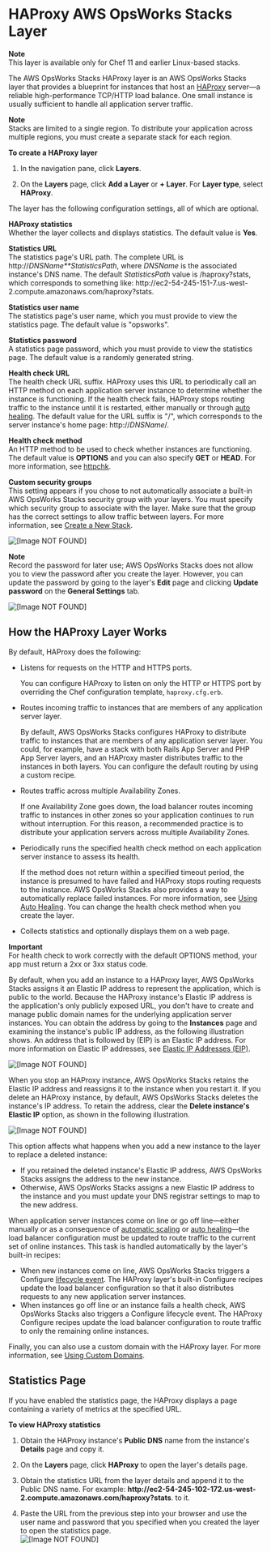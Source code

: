 # HAProxy AWS OpsWorks Stacks Layer<a name="layers-haproxy"></a>

**Note**  
This layer is available only for Chef 11 and earlier Linux\-based stacks\.

The AWS OpsWorks Stacks HAProxy layer is an AWS OpsWorks Stacks layer that provides a blueprint for instances that host an [HAProxy](http://haproxy.1wt.eu/) server—a reliable high\-performance TCP/HTTP load balance\. One small instance is usually sufficient to handle all application server traffic\. 

**Note**  
Stacks are limited to a single region\. To distribute your application across multiple regions, you must create a separate stack for each region\.

**To create a HAProxy layer**

1. In the navigation pane, click **Layers**\.

1. On the **Layers** page, click **Add a Layer** or **\+ Layer**\. For **Layer type**, select **HAProxy**\.

The layer has the following configuration settings, all of which are optional\.

**HAProxy statistics**  
Whether the layer collects and displays statistics\. The default value is **Yes**\.

**Statistics URL**  
The statistics page's URL path\. The complete URL is http://*DNSName**StatisticsPath*, where *DNSName* is the associated instance's DNS name\. The default *StatisticsPath* value is /haproxy?stats, which corresponds to something like: http://ec2\-54\-245\-151\-7\.us\-west\-2\.compute\.amazonaws\.com/haproxy?stats\.

**Statistics user name**  
The statistics page's user name, which you must provide to view the statistics page\. The default value is "opsworks"\.

**Statistics password**  
A statistics page password, which you must provide to view the statistics page\. The default value is a randomly generated string\.

**Health check URL**  
The health check URL suffix\. HAProxy uses this URL to periodically call an HTTP method on each application server instance to determine whether the instance is functioning\. If the health check fails, HAProxy stops routing traffic to the instance until it is restarted, either manually or through [auto healing](workinginstances-autohealing.md)\. The default value for the URL suffix is "/", which corresponds to the server instance's home page: http://*DNSName*/\. 

**Health check method**  
An HTTP method to be used to check whether instances are functioning\. The default value is **OPTIONS** and you can also specify **GET** or **HEAD**\. For more information, see [httpchk](http://cbonte.github.io/haproxy-dconv/configuration-1.5.html)\. 

**Custom security groups**  
This setting appears if you chose to not automatically associate a built\-in AWS OpsWorks Stacks security group with your layers\. You must specify which security group to associate with the layer\. Make sure that the group has the correct settings to allow traffic between layers\. For more information, see [Create a New Stack](workingstacks-creating.md)\.

![\[Image NOT FOUND\]](http://docs.aws.amazon.com/opsworks/latest/userguide/images/add_layer_haproxy.png)

**Note**  
Record the password for later use; AWS OpsWorks Stacks does not allow you to view the password after you create the layer\. However, you can update the password by going to the layer's **Edit** page and clicking **Update password** on the **General Settings** tab\.  

![\[Image NOT FOUND\]](http://docs.aws.amazon.com/opsworks/latest/userguide/images/haproxy_update_password.png)

## How the HAProxy Layer Works<a name="w2ab1c14c65b7c19c11c19"></a>

By default, HAProxy does the following:
+ Listens for requests on the HTTP and HTTPS ports\.

  You can configure HAProxy to listen on only the HTTP or HTTPS port by overriding the Chef configuration template, `haproxy.cfg.erb`\.
+ Routes incoming traffic to instances that are members of any application server layer\.

  By default, AWS OpsWorks Stacks configures HAProxy to distribute traffic to instances that are members of any application server layer\. You could, for example, have a stack with both Rails App Server and PHP App Server layers, and an HAProxy master distributes traffic to the instances in both layers\. You can configure the default routing by using a custom recipe\.
+ Routes traffic across multiple Availability Zones\.

  If one Availability Zone goes down, the load balancer routes incoming traffic to instances in other zones so your application continues to run without interruption\. For this reason, a recommended practice is to distribute your application servers across multiple Availability Zones\.
+ Periodically runs the specified health check method on each application server instance to assess its health\.

  If the method does not return within a specified timeout period, the instance is presumed to have failed and HAProxy stops routing requests to the instance\. AWS OpsWorks Stacks also provides a way to automatically replace failed instances\. For more information, see [Using Auto Healing](workinginstances-autohealing.md)\. You can change the health check method when you create the layer\. 
+ Collects statistics and optionally displays them on a web page\.

**Important**  
For health check to work correctly with the default OPTIONS method, your app must return a 2xx or 3xx status code\.

By default, when you add an instance to a HAProxy layer, AWS OpsWorks Stacks assigns it an Elastic IP address to represent the application, which is public to the world\. Because the HAProxy instance's Elastic IP address is the application's only publicly exposed URL, you don't have to create and manage public domain names for the underlying application server instances\. You can obtain the address by going to the **Instances** page and examining the instance's public IP address, as the following illustration shows\. An address that is followed by \(EIP\) is an Elastic IP address\. For more information on Elastic IP addresses, see [Elastic IP Addresses \(EIP\)](http://docs.aws.amazon.com/AWSEC2/latest/UserGuide/elastic-ip-addresses-eip.html)\. 

![\[Image NOT FOUND\]](http://docs.aws.amazon.com/opsworks/latest/userguide/images/load_balancer_elastic_ip.png)

When you stop an HAProxy instance, AWS OpsWorks Stacks retains the Elastic IP address and reassigns it to the instance when you restart it\. If you delete an HAProxy instance, by default, AWS OpsWorks Stacks deletes the instance's IP address\. To retain the address, clear the **Delete instance's Elastic IP** option, as shown in the following illustration\.

![\[Image NOT FOUND\]](http://docs.aws.amazon.com/opsworks/latest/userguide/images/delete_lb.png)

This option affects what happens when you add a new instance to the layer to replace a deleted instance:
+ If you retained the deleted instance's Elastic IP address, AWS OpsWorks Stacks assigns the address to the new instance\.
+ Otherwise, AWS OpsWorks Stacks assigns a new Elastic IP address to the instance and you must update your DNS registrar settings to map to the new address\.

When application server instances come on line or go off line—either manually or as a consequence of [automatic scaling](workinginstances-autoscaling.md) or [auto healing](workinginstances-autohealing.md)—the load balancer configuration must be updated to route traffic to the current set of online instances\. This task is handled automatically by the layer's built\-in recipes:
+ When new instances come on line, AWS OpsWorks Stacks triggers a Configure [lifecycle event](workingcookbook-events.md)\. The HAProxy layer's built\-in Configure recipes update the load balancer configuration so that it also distributes requests to any new application server instances\.
+ When instances go off line or an instance fails a health check, AWS OpsWorks Stacks also triggers a Configure lifecycle event\. The HAProxy Configure recipes update the load balancer configuration to route traffic to only the remaining online instances\. 

Finally, you can also use a custom domain with the HAProxy layer\. For more information, see [Using Custom Domains](workingapps-domains.md)\. 

## Statistics Page<a name="w2ab1c14c65b7c19c11c21"></a>

If you have enabled the statistics page, the HAProxy displays a page containing a variety of metrics at the specified URL\.

**To view HAProxy statistics**

1. Obtain the HAProxy instance's **Public DNS** name from the instance's **Details** page and copy it\.

1. On the **Layers** page, click **HAProxy** to open the layer's details page\.

1. Obtain the statistics URL from the layer details and append it to the Public DNS name\. For example: **http://ec2\-54\-245\-102\-172\.us\-west\-2\.compute\.amazonaws\.com/haproxy?stats**\. to it\.

1. Paste the URL from the previous step into your browser and use the user name and password that you specified when you created the layer to open the statistics page\.   
![\[Image NOT FOUND\]](http://docs.aws.amazon.com/opsworks/latest/userguide/images/haproxy_stats.png)